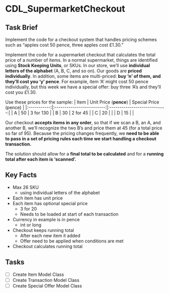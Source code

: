# CDL_SupermarketCheckout
## Task Brief

Implement the code for a checkout system that handles pricing schemes such as “apples cost 50 pence, three apples cost £1.30.”

Implement the code for a supermarket checkout that calculates the total price of a number of items. In a normal supermarket, things are identified using **Stock Keeping Units**, or SKUs. In our store, we’ll use **individual letters of the alphabet** (A, B, C, and so on). Our goods are **priced individually**. In addition, some items are multi-priced: **buy ‘n’ of them, and they’ll cost you ‘y’ pence**. For example, item ‘A’ might cost 50 pence individually, but this week we have a special offer: buy three ‘A’s and they’ll cost you £1.30.

Use these prices for the sample:
|     Item    |     Unit Price (**pence**)    |     Special Price (pence)    |
|:-----------:|:-------------------------:|:----------------------------:|
|       A     |             50            |           3 for 130          |
|       B     |             30            |            2 for 45          |
|       C     |             20            |                              |
|       D     |             15            |                              |

Our checkout **accepts items in any order**, so that if we scan a B, an A, and another B, we’ll recognize the two B’s and price them at 45 (for a total price so far of 95). Because the pricing changes frequently, we **need to be able to pass in a set of pricing rules each time we start handling a checkout transaction.**

The solution should allow for a **final total to be calculated** and for a **running total after each item is ‘scanned’.**

## Key Facts
- Max 26 SKU
	- using individual letters of the alphabet
- Each item has unit price
- Each item has optional special price
	- 3 for 20
	- Needs to be loaded at start of each transaction
- Currency in example is in pence 
	- int or long 
- Checkout keeps running total
	- After each new item it added
	- Offer need to be applied when conditions are met
- Checkout calculates running total   

## Tasks
- [ ] Create Item Model Class
- [ ] Create Transaction Model Class
- [ ] Create Special Offer Model Class  